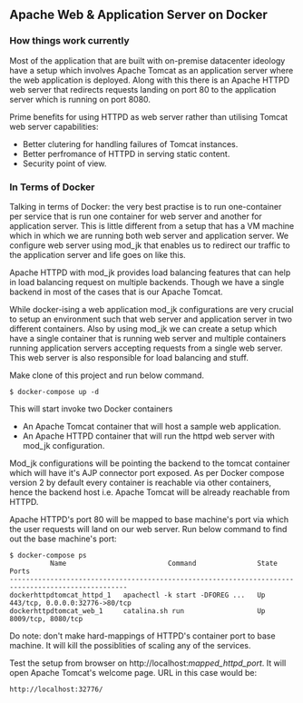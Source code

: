 ## Apache Web & Application Server on Docker

### How things work currently
Most of the application that are built with on-premise datacenter ideology have a setup which involves Apache Tomcat as an application server where the web application is deployed. Along with this there is an Apache HTTPD web server that redirects requests landing on port 80 to the application server which is running on port 8080.

Prime benefits for using HTTPD as web server rather than utilising Tomcat web server capabilities:
* Better clutering for handling failures of Tomcat instances.
* Better perfromance of HTTPD in serving static content.
* Security point of view.

### In Terms of Docker
Talking in terms of Docker: the very best practise is to run one-container per service that is run one container for web server and another for application server. This is little different from a setup that has a VM machine which in which we are running both web server and application server. We configure web server using mod_jk that enables us to redirect our traffic to the application server and life goes on like this.

Apache HTTPD with mod_jk provides load balancing features that can help in load balancing request on multiple backends. Though we have a single backend in most of the cases that is our Apache Tomcat.

While docker-ising a web application mod_jk configurations are very crucial to setup an environment such that web server and application server in two different containers. Also by using mod_jk we can create a setup which have a single container that is running web server and multiple containers running application servers accepting requests from a single web server. This web server is also responsible for load balancing and stuff.


Make clone of this project and run below command. 
```
$ docker-compose up -d
```

This will start invoke two Docker containers 
- An Apache Tomcat container that will host a sample web application.
- An Apache HTTPD container that will run the httpd web server with mod_jk configuration. 

Mod_jk configurations will be pointing the backend to the tomcat container which will have it's AJP connector port exposed. As per Docker compose version 2 by default every container is reachable via other containers, hence the backend host i.e. Apache Tomcat will be already reachable from HTTPD. 

Apache HTTPD's port 80 will be mapped to base machine's port via which the user requests will land on our web server. Run below command to find out the base machine's port:
```
$ docker-compose ps
          Name                         Command               State               Ports
---------------------------------------------------------------------------------------------------
dockerhttpdtomcat_httpd_1   apachectl -k start -DFOREG ...   Up      443/tcp, 0.0.0.0:32776->80/tcp
dockerhttpdtomcat_web_1     catalina.sh run                  Up      8009/tcp, 8080/tcp
```

Do note: don't make hard-mappings of HTTPD's container port to base machine. It will kill the possiblities of scaling  any of the services.

Test the setup from browser on http://localhost:*mapped_httpd_port*. It will open Apache Tomcat's welcome page. URL in this case would be:
```
http://localhost:32776/
```
